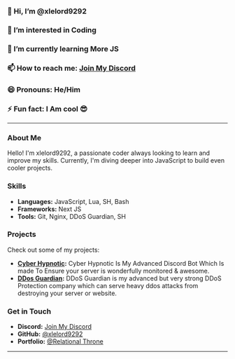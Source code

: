 ### 👋 Hi, I’m @xlelord9292
### 👀 I’m interested in Coding
### 🌱 I’m currently learning More JS
### 📫 How to reach me: [Join My Discord](https://discord.gg/yvb9QQywFk)
### 😄 Pronouns: He/Him
### ⚡ Fun fact: I Am cool 😎

---

### About Me
Hello! I'm xlelord9292, a passionate coder always looking to learn and improve my skills. Currently, I'm diving deeper into JavaScript to build even cooler projects.

### Skills
- **Languages:** JavaScript, Lua, SH, Bash
- **Frameworks:** Next JS
- **Tools:** Git, Nginx, DDoS Guardian, SH

### Projects
Check out some of my projects:
- **[Cyber Hypnotic]([https://github.com/yourusername/awesome-project-1](https://discord.com/oauth2/authorize?client_id=988318259457716304&permissions=8&scope=bot)):** Cyber Hypnotic Is My Advanced Discord Bot Which Is made To Ensure your server is wonderfully monitored & awesome.
- **[DDos Guardian](https://ddos-guardian.xyz/):** DDoS Guardian is my advanced but very strong DDoS Protection company which can serve heavy ddos attacks from destroying your server or website.

### Get in Touch
- **Discord:** [Join My Discord](https://discord.gg/yvb9QQywFk)
- **GitHub:** [@xlelord9292](https://github.com/xlelord9292)
- **Portfolio:** [@Relational Throne](https://relational-throne.xyz/)
---
